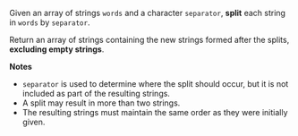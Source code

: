 Given an array of strings `words` and a character `separator`, **split** each string in `words` by `separator`.

Return an array of strings containing the new strings formed after the splits, **excluding empty strings**.

**Notes**

- `separator` is used to determine where the split should occur, but it is not included as part of the resulting strings.
- A split may result in more than two strings.
- The resulting strings must maintain the same order as they were initially given.